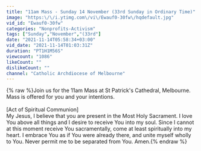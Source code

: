 ```yaml
---
title: "11am Mass - Sunday 14 November (33rd Sunday in Ordinary Time)"
image: "https:\/\/i.ytimg.com\/vi\/Ewauf0-30fw\/hqdefault.jpg"
vid_id: "Ewauf0-30fw"
categories: "Nonprofits-Activism"
tags: ["Sunday","November","(33rd"]
date: "2021-11-14T05:58:34+03:00"
vid_date: "2021-11-14T01:03:31Z"
duration: "PT1H1M56S"
viewcount: "1086"
likeCount: ""
dislikeCount: ""
channel: "Catholic Archdiocese of Melbourne"
---
```

{% raw %}Join us for the 11am Mass at St Patrick's Cathedral, Melbourne. Mass is offered for you and your intentions.<br /><br />[Act of Spiritual Communion]<br />My Jesus, I believe that you are present in the Most Holy Sacrament. I love You above all things and I desire to receive You into my soul. Since I cannot at this moment receive You sacramentally, come at least spiritually into my heart. I embrace You as if You were already there, and unite myself wholly to You. Never permit me to be separated from You. Amen.{% endraw %}
